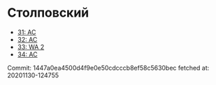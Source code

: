 # Столповский
- [31: AC](31.md)
- [32: AC](32.md)
- [33: WA 2](33.md)
- [34: AC](34.md)

Commit: 1447a0ea4500d4f9e0e50cdcccb8ef58c5630bec
 fetched at: 20201130-124755
